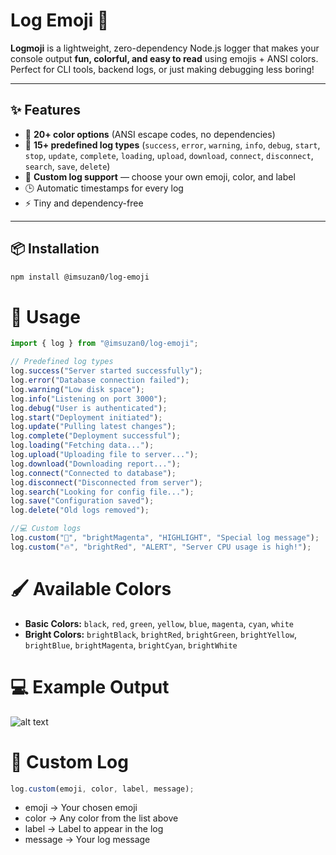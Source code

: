 # Log Emoji 🎉

**Logmoji** is a lightweight, zero-dependency Node.js logger that makes your console output **fun, colorful, and easy to read** using emojis + ANSI colors. Perfect for CLI tools, backend logs, or just making debugging less boring!

---

## ✨ Features

- 🎨 **20+ color options** (ANSI escape codes, no dependencies)
- 🚀 **15+ predefined log types** (`success`, `error`, `warning`, `info`, `debug`, `start`, `stop`, `update`, `complete`, `loading`, `upload`, `download`, `connect`, `disconnect`, `search`, `save`, `delete`)
- 🌟 **Custom log support** — choose your own emoji, color, and label
- 🕒 Automatic timestamps for every log
- ⚡ Tiny and dependency-free

---

## 📦 Installation

````bash
npm install @imsuzan0/log-emoji
````


# 🚀 Usage

```javascript
import { log } from "@imsuzan0/log-emoji";

// Predefined log types
log.success("Server started successfully");
log.error("Database connection failed");
log.warning("Low disk space");
log.info("Listening on port 3000");
log.debug("User is authenticated");
log.start("Deployment initiated");
log.update("Pulling latest changes");
log.complete("Deployment successful");
log.loading("Fetching data...");
log.upload("Uploading file to server...");
log.download("Downloading report...");
log.connect("Connected to database");
log.disconnect("Disconnected from server");
log.search("Looking for config file...");
log.save("Configuration saved");
log.delete("Old logs removed");

//💻 Custom logs
log.custom("🌟", "brightMagenta", "HIGHLIGHT", "Special log message");
log.custom("🔥", "brightRed", "ALERT", "Server CPU usage is high!");
````

# 🖌️ Available Colors

- **Basic Colors:** `black`, `red`, `green`, `yellow`, `blue`, `magenta`, `cyan`, `white`
- **Bright Colors:** `brightBlack`, `brightRed`, `brightGreen`, `brightYellow`, `brightBlue`, `brightMagenta`, `brightCyan`, `brightWhite`

# 💻 Example Output

![alt text](image.png)

# 🔧 Custom Log

```javascript
log.custom(emoji, color, label, message);
```

- emoji → Your chosen emoji
- color → Any color from the list above
- label → Label to appear in the log
- message → Your log message
